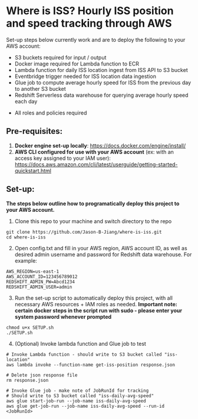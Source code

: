 # Where is ISS? Hourly ISS position and speed tracking through AWS
Set-up steps below currently work and are to deploy the following to your AWS account:
- S3 buckets required for input / output
- Docker image required for Lambda function to ECR
- Lambda function for daily ISS location ingest from ISS API to S3 bucket
- Eventbridge trigger needed for ISS location data ingestion
- Glue job to compute average hourly speed for ISS from the previous day to another S3 bucket
- Redshift Serverless data warehouse for querying average hourly speed each day

+ All roles and policies required

## Pre-requisites:
1. **Docker engine set-up locally**: https://docs.docker.com/engine/install/
2. **AWS CLI configured for use with your AWS account** (ex: with an access key assigned to your IAM user): https://docs.aws.amazon.com/cli/latest/userguide/getting-started-quickstart.html

## Set-up:
**The steps below outline how to programatically deploy this project to your AWS account.**

1. Clone this repo to your machine and switch directory to the repo
```
git clone https://github.com/Jason-B-Jiang/where-is-iss.git
cd where-is-iss
```

2. Open config.txt and fill in your AWS region, AWS account ID, as well as desired admin username and password for Redshift data warehouse. For example:
```
AWS_REGION=us-east-1
AWS_ACCOUNT_ID=123456789012
REDSHIFT_ADMIN_PW=Abcd1234
REDSHIFT_ADMIN_USER=admin
```

3. Run the set-up script to automatically deploy this project, with all necessary AWS resources + IAM roles as needed.
**Important note: certain docker steps in the script run with sudo - please enter your system password whenever prompted**
```
chmod u+x SETUP.sh
./SETUP.sh
```

4. (Optional) Invoke lambda function and Glue job to test
```
# Invoke Lambda function - should write to S3 bucket called "iss-location"
aws lambda invoke --function-name get-iss-position response.json

# Delete json response file
rm response.json

# Invoke Glue job - make note of JobRunId for tracking
# Should write to S3 bucket called "iss-daily-avg-speed"
aws glue start-job-run --job-name iss-daily-avg-speed
aws glue get-job-run --job-name iss-daily-avg-speed --run-id <JobRunId>
```
